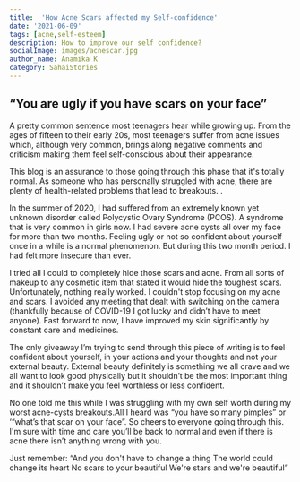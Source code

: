 ```yaml
---  
title:  'How Acne Scars affected my Self-confidence'
date: '2021-06-09'  
tags: [acne,self-esteem]  
description: How to improve our self confidence?  
socialImage: images/acnescar.jpg
author_name: Anamika K
category: SahaiStories
---  
```

## “You are ugly if you have scars on your face” 

A pretty common sentence most teenagers hear while growing up. From the ages of fifteen to their early 20s, most teenagers suffer from acne issues which, although very common, brings along negative comments and criticism making them feel self-conscious about their appearance. 

This blog is an assurance to those going through this phase that it's totally normal. As someone who has personally struggled with acne, there are plenty of health-related problems that lead to breakouts. . 

In the summer of 2020, I had suffered from an extremely known yet unknown disorder called Polycystic Ovary Syndrome (PCOS). A syndrome that is very common in girls now. I had severe acne cysts all over my face for more than two months. Feeling ugly or not so confident about yourself once in a while is a normal phenomenon. But during this two month period. I had felt more insecure than ever. 

I tried all I could to completely hide those scars and acne. From all sorts of makeup to any cosmetic item that stated it would hide the toughest scars. Unfortunately, nothing really worked. I couldn't stop focusing on my acne and scars. I avoided any meeting that dealt with switching on the camera (thankfully because of COVID-19 I got lucky and didn’t have to meet anyone). Fast forward to now, I have improved my skin significantly by constant care and medicines. 

The only giveaway I’m trying to send through this piece of writing is to feel confident about yourself, in your actions and your thoughts and not your external beauty. External beauty definitely is something we all crave and we all want to look good physically but it shouldn’t be the most important thing and it shouldn’t make you feel worthless or less confident. 

No one told me  this while I was struggling with my own self worth during my worst acne-cysts breakouts.All I heard was “you have so many pimples” or ‘“what’s that scar on your face”. So cheers to everyone going through this. I'm sure with time and care you’ll be back to normal and even if there is acne there isn’t anything wrong with you.

Just remember:
“And you don't have to change a thing
The world could change its heart
No scars to your beautiful
We're stars and we're beautiful” 
